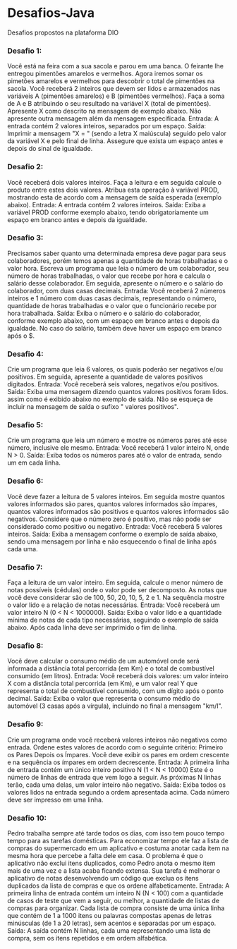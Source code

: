 # Desafios-Java
 Desafios propostos na plataforma DIO

### Desafio 1: 
Você está na feira com a sua sacola e parou em uma banca. O feirante lhe entregou pimentões amarelos e vermelhos. Agora iremos somar os pimetões amarelos e vermelhos para descobrir o total de pimentões na sacola.  Você receberá 2 inteiros que devem ser lidos e armazenados nas variáveis A (pimentões amarelos) e B (pimentões vermelhos). Faça a soma de A e B atribuindo o seu resultado na variável X (total de pimentões). Apresente X como descrito na mensagem de exemplo abaixo. Não apresente outra mensagem além da mensagem especificada. Entrada: A entrada contém 2 valores inteiros, separados por um espaço. Saída: Imprimir a mensagem "X = " (sendo a letra X maiúscula) seguido pelo valor da variável X e pelo final de linha. Assegure que exista um espaço antes e depois do sinal de igualdade.

### Desafio 2: 
Você receberá dois valores inteiros. Faça a leitura e em seguida calcule o produto entre estes dois valores. Atribua esta operação à variável PROD, mostrando esta de acordo com a mensagem de saída esperada (exemplo abaixo). Entrada: A entrada contém 2 valores inteiros. Saída: Exiba a variável PROD conforme exemplo abaixo, tendo obrigatoriamente um espaço em branco antes e depois da igualdade.

### Desafio 3: 
Precisamos saber quanto uma determinada empresa deve pagar para seus colaboradores, porém temos apenas a quantidade de horas trabalhadas e o valor hora. Escreva um programa que leia o número de um colaborador, seu número de horas trabalhadas, o valor que recebe por hora e calcula o salário desse colaborador. Em seguida, apresente o número e o salário do colaborador, com duas casas decimais. Entrada: Você receberá 2 números inteiros e 1 número com duas casas decimais, representando o número, quantidade de horas trabalhadas e o valor que o funcionário recebe por hora trabalhada. Saída: Exiba o número e o salário do colaborador, conforme exemplo abaixo, com um espaço em branco antes e depois da igualdade. No caso do salário, também deve haver um espaço em branco após o $.

### Desafio 4:
Crie um programa que leia 6 valores, os quais poderão ser negativos e/ou positivos. Em seguida, apresente a quantidade de valores positivos digitados. Entrada: Você receberá seis valores, negativos e/ou positivos. Saída: Exiba uma mensagem dizendo quantos valores positivos foram lidos. assim como é exibido abaixo no exemplo de saída. Não se esqueça de incluir na mensagem de saída o sufixo " valores positivos".

### Desafio 5: 
Crie um programa que leia um número e mostre os números pares até esse número, inclusive ele mesmo. Entrada: Você receberá 1 valor inteiro N, onde N > 0. Saída: Exiba todos os números pares até o valor de entrada, sendo um em cada linha. 

### Desafio 6:
Você deve fazer a leitura de 5 valores inteiros. Em seguida mostre quantos valores informados são pares, quantos valores informados são ímpares, quantos valores informados são positivos e quantos valores informados são negativos. Considere que o número zero é positivo, mas não pode ser considerado como positivo ou negativo. Entrada: Você receberá 5 valores inteiros. Saída: Exiba a mensagem conforme o exemplo de saída abaixo, sendo uma mensagem por linha e não esquecendo o final de linha após cada uma.

### Desafio 7:
Faça a leitura de um valor inteiro. Em seguida, calcule o menor número de notas possíveis (cédulas) onde o valor pode ser decomposto. As notas que você deve considerar são de 100, 50, 20, 10, 5, 2 e 1. Na sequência mostre o valor lido e a relação de notas necessárias. Entrada: Você receberá um valor inteiro N (0 < N < 1000000). Saída: Exiba o valor lido e a quantidade mínima de notas de cada tipo necessárias, seguindo o exemplo de saída abaixo. Após cada linha deve ser imprimido o fim de linha.

### Desafio 8:
Você deve calcular o consumo médio de um automóvel onde será informada a distância total percorrida (em Km) e o total de combustível consumido (em litros). Entrada: Você receberá dois valores: um valor inteiro X com a distância total percorrida (em Km), e um valor real Y que representa o total de combustível consumido, com um dígito após o ponto decimal. Saída: Exiba o valor que representa o consumo médio do automóvel (3 casas após a vírgula), incluindo no final a mensagem "km/l".

### Desafio 9:
Crie um programa onde você receberá valores inteiros não negativos como entrada. Ordene estes valores de acordo com o seguinte critério: Primeiro os Pares
Depois os Ímpares. Você deve exibir os pares em ordem crescente e na sequência os ímpares em ordem decrescente. Entrada: A primeira linha de entrada contém um único inteiro positivo N (1 < N < 10000) Este é o número de linhas de entrada que vem logo a seguir. As próximas N linhas terão, cada uma delas, um valor inteiro não negativo. Saída: Exiba todos os valores lidos na entrada segundo a ordem apresentada acima. Cada número deve ser impresso em uma linha.

### Desafio 10:
Pedro trabalha sempre até tarde todos os dias, com isso tem pouco tempo tempo para as tarefas domésticas. Para economizar tempo ele faz a lista de compras do supermercado em um aplicativo e costuma anotar cada item na mesma hora que percebe a falta dele em casa. O problema é que o aplicativo não exclui itens duplicados, como Pedro anota o mesmo item mais de uma vez e a lista acaba ficando extensa. Sua tarefa é melhorar o aplicativo de notas desenvolvendo um código que exclua os itens duplicados da lista de compras e que os ordene alfabeticamente. Entrada: A primeira linha de entrada contém um inteiro N (N < 100) com a quantidade de casos de teste que vem a seguir, ou melhor, a quantidade de listas de compras para organizar. Cada lista de compra consiste de uma única linha que contém de 1 a 1000 itens ou palavras compostas apenas de letras minúsculas (de 1 a 20 letras), sem acentos e separadas por um espaço. Saída: A saída contém N linhas, cada uma representando uma lista de compra, sem os itens repetidos e em ordem alfabética.
